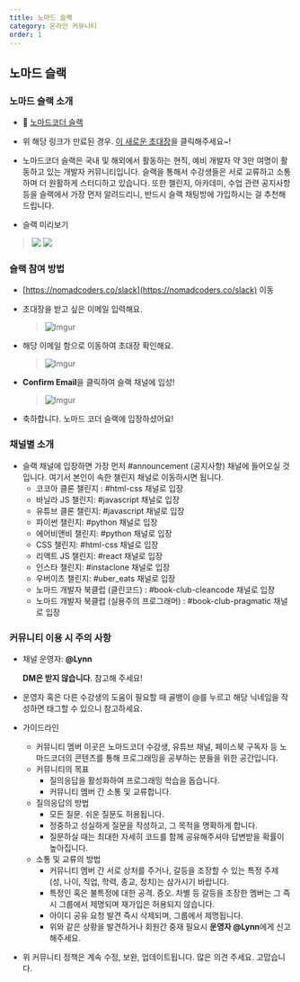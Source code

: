 ```yaml
---
title: 노마드 슬랙
category: 온라인 커뮤니티
order: 1
---
```


## 노마드 슬랙

### 노마드 슬랙 소개

- 🎈 [노마드코더 슬랙](https://nomadcoders.co/slack)
- 위 해당 링크가 만료된 경우. [이 새로운 초대장](https://join.slack.com/t/nomadcoders/shared_invite/zt-1donf8q81-_7ax_Pk8CVZUak~fRSFazg)을 클릭해주세요~!
- 노마드코더 슬랙은 국내 및 해외에서 활동하는 현직, 예비 개발자 약 3만 여명이 활동하고 있는 개발자 커뮤니티입니다. 슬랙을 통해서 수강생들은 서로 교류하고 소통하며 더 원활하게 스터디하고 있습니다. 또한 챌린지, 아카데미, 수업 관련 공지사항 등을 슬랙에서 가장 먼저 알려드리니, 반드시 슬랙 채팅방에 가입하시는 걸 추천해 드립니다.

- 슬랙 미리보기
>![](https://i.ibb.co/KLxpK8M/slack.png)
>![](https://i.ibb.co/ZdFJk7Y/Group-18.png)
### 슬랙 참여 방법

- [https://nomadcoders.co/slack](https://nomadcoders.co/slack) 이동
- 초대장을 받고 싶은 이메일 입력해요.

  > ![Imgur](https://i.ibb.co/BqZpTJp/111.png)

- 해당 이메일 함으로 이동하여 초대장 확인해요.

  > ![Imgur](https://i.ibb.co/HtLbgwH/00.png)

- **Confirm Email**을 클릭하여 슬랙 채널에 입성!

  > ![Imgur](https://i.ibb.co/c3drB3d/22.png)

- 축하합니다. 노마드 코더 슬랙에 입장하셨어요!

### 채널별 소개

- 슬랙 채널에 입장하면 가장 먼저 #announcement (공지사항) 채널에 들어오실 것입니다.
  여기서 본인이 속한 챌린지 채널로 이동하시면 됩니다.
  - 코코아 클론 챌린지 : #html-css 채널로 입장
  - 바닐라 JS 챌린지: #javascript 채널로 입장
  - 유튜브 클론 챌린지: #javascript 채널로 입장
  - 파이썬 챌린지: #python 채널로 입장
  - 에어비앤비 챌린지: #python 채널로 입장
  - CSS 챌린지: #html-css 채널로 입장
  - 리액트 JS 챌린지: #react 채널로 입장
  - 인스타 챌린지: #instaclone 채널로 입장
  - 우버이츠 챌린지: #uber_eats 채널로 입장
  - 노마드 개발자 북클럽 (클린코드) : #book-club-cleancode 채널로 입장
  - 노마드 개발자 북클럽 (실용주의 프로그래머) : #book-club-pragmatic 채널로 입장

### 커뮤니티 이용 시 주의 사항

- 채널 운영자: **@Lynn**

  **DM은 받지 않습니다**. 참고해 주세요!

- 운영자 혹은 다른 수강생의 도움이 필요할 때 골뱅이 @를 누르고 해당 닉네임을 작성하면 태그할 수 있으니 참고하세요.
- 가이드라인
  - 커뮤니티 멤버
    이곳은 노마드코더 수강생, 유튜브 채널, 페이스북 구독자 등 노마드코더의 콘텐츠를 통해 프로그래밍을 공부하는 분들을 위한 공간입니다.
  - 커뮤니티의 목표
    - 질의응답을 활성화하여 프로그래밍 학습을 돕습니다.
    - 커뮤니티 멤버 간 소통 및 교류합니다.
  - 질의응답의 방법
    - 모든 질문. 쉬운 질문도 허용됩니다.
    - 정중하고 성실하게 질문을 작성하고, 그 목적을 명확하게 합니다.
    - 질문하실 때는 최대한 자세히 코드를 함께 공유해주셔야 답변받을 확률이 높아집니다.
  - 소통 및 교류의 방법
    - 커뮤니티 멤버 간 서로 상처를 주거나, 갈등을 조장할 수 있는 특정 주제 (성, 나이, 직업, 학력, 종교, 정치)는 삼가시기 바랍니다.
    - 특정인 혹은 불특정에 대한 공격. 증오. 차별 등 갈등을 조장한 멤버는 그 즉시 그룹에서 제명되며 재가입은 허용되지 않습니다.
    - 아이디 공유 요청 발견 즉시 삭제되며, 그룹에서 제명됩니다.
    - 위와 같은 상황을 발견하거나 회원간 중재 필요시 **운영자 @Lynn**에게 신고해주세요.
- 위 커뮤니티 정책은 계속 수정, 보완, 업데이트됩니다. 많은 의견 주세요. 고맙습니다.
